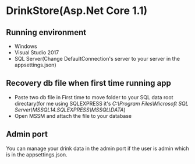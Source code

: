 # DrinkStore(Asp.Net Core 1.1)
## Running environment
- Windows
- Visual Studio 2017
- SQL Server(Change DefaultConnection's server to your server in the appsettings.json)
## Recovery db file when first time running app
- Paste two db file in First time to move folder to your SQL data root directary(for me using SQLEXPRESS it's *C:\Program Files\Microsoft SQL Server\MSSQL14.SQLEXPRESS\MSSQL\DATA*)
- Open MSSM and attach the file to your database
## Admin port
You can manage your drink data in the admin port if the user is admin which is in the appsettings.json.
